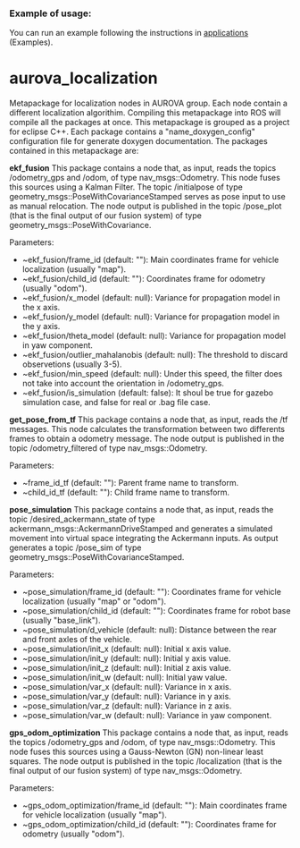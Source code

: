 ### Example of usage:

You can run an example following the instructions in [applications](https://github.com/AUROVA-LAB/applications) (Examples).

# aurova_localization
Metapackage for localization nodes in AUROVA group. Each node contain a different localization algorithim. Compiling this metapackage into ROS will compile all the packages at once. This metapackage is grouped as a project for eclipse C++. Each package contains a "name_doxygen_config" configuration file for generate doxygen documentation. The packages contained in this metapackage are:

**ekf_fusion**
This package contains a node that, as input, reads the topics /odometry_gps and /odom, of type nav_msgs::Odometry. This node fuses this sources using a Kalman Filter. The topic /initialpose of type geometry_msgs::PoseWithCovarianceStamped serves as pose input to use as manual relocation. The node output is published in the topic /pose_plot (that is the final output of our fusion system) of type geometry_msgs::PoseWithCovariance.

Parameters:
* ~ekf_fusion/frame_id (default: ""): Main coordinates frame for vehicle localization (usually "map").
* ~ekf_fusion/child_id (default: ""): Coordinates frame for odometry (usually "odom").
* ~ekf_fusion/x_model (default: null): Variance for propagation model in the x axis.
* ~ekf_fusion/y_model (default: null): Variance for propagation model in the y axis.
* ~ekf_fusion/theta_model (default: null): Variance for propagation model in yaw component.
* ~ekf_fusion/outlier_mahalanobis (default: null): The threshold to discard observetions (usually 3-5).
* ~ekf_fusion/min_speed (default: null): Under this speed, the filter does not take into account the orientation in /odometry_gps.
* ~ekf_fusion/is_simulation (default: false): It shoul be true for gazebo simulation case, and false for real or .bag file case.

**get_pose_from_tf**
This package contains a node that, as input, reads the /tf messages. This node calculates the transformation between two differents frames to obtain a odometry message. The node output is published in the topic /odometry_filtered of type nav_msgs::Odometry.

Parameters:
* ~frame_id_tf (default: ""): Parent frame name to transform.
* ~child_id_tf (default: ""): Child frame name to transform.

**pose_simulation**
This package contains a node that, as input, reads the topic /desired_ackermann_state of type ackermann_msgs::AckermannDriveStamped and generates a simulated movement into virtual space integrating the Ackermann inputs. As output generates a topic /pose_sim of type geometry_msgs::PoseWithCovarianceStamped.

Parameters:
* ~pose_simulation/frame_id (default: ""): Coordinates frame for vehicle localization (usually "map" or "odom").
* ~pose_simulation/child_id (default: ""): Coordinates frame for robot base (usually "base_link").
* ~pose_simulation/d_vehicle (default: null): Distance between the rear and front axles of the vehicle.
* ~pose_simulation/init_x (default: null): Initial x axis value. 
* ~pose_simulation/init_y (default: null): Initial y axis value.
* ~pose_simulation/init_z (default: null): Initial z axis value.
* ~pose_simulation/init_w (default: null): Initial yaw value.
* ~pose_simulation/var_x (default: null): Variance in x axis.
* ~pose_simulation/var_y (default: null): Variance in y axis.
* ~pose_simulation/var_z (default: null): Variance in z axis.
* ~pose_simulation/var_w (default: null): Variance in yaw component. 

**gps_odom_optimization**
This package contains a node that, as input, reads the topics /odometry_gps and /odom, of type nav_msgs::Odometry. This node fuses this sources using a Gauss-Newton (GN) non-linear least squares. The node output is published in the topic /localization (that is the final output of our fusion system) of type nav_msgs::Odometry.

Parameters:
* ~gps_odom_optimization/frame_id (default: ""): Main coordinates frame for vehicle localization (usually "map").
* ~gps_odom_optimization/child_id (default: ""): Coordinates frame for odometry (usually "odom").

